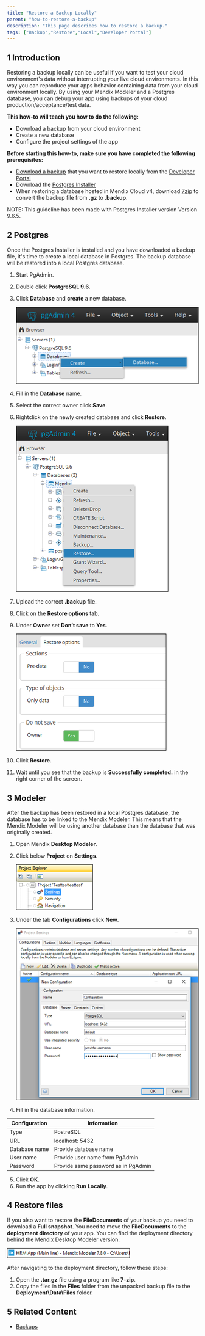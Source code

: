 ```yaml
---
title: "Restore a Backup Locally"
parent: "how-to-restore-a-backup"
description: "This page describes how to restore a backup."
tags: ["Backup","Restore","Local","Developer Portal"]
---
```


## 1 Introduction

Restoring a backup locally can be useful if you want to test your cloud environment's data without interrupting your live cloud environments. In this way you can reproduce your apps behavior containing data from your cloud environment locally. By using your Mendix Modeler and a Postgres database, you can debug your app using backups of your cloud production/acceptance/test data.

**This how-to will teach you how to do the following:**

* Download a backup from your cloud environment
* Create a new database
* Configure the project settings of the app

**Before starting this how-to, make sure you have completed the following prerequisites:**

* [Download a backup](how-to-download-a-backup) that you want to restore locally from the [Developer Portal](http://home.mendix.com)
* Download the [Postgres Installer](https://www.postgresql.org/download/windows/)
* When restoring a database hosted in Mendix Cloud v4, download [7zip](http://www.7-zip.org/) to convert the backup file from **.gz** to **.backup**. 

NOTE: This guideline has been made with Postgres Installer version Version 9.6.5.

## 2 Postgres

Once the Postgres Installer is installed and you have downloaded a backup file, it's time to create a local database in Postgres. The backup database will be restored into a local Postgres database.

1. Start PgAdmin.
2. Double click **PostgreSQL 9.6**.
3. Click **Database** and **create** a new database.  

    ![](attachments/restore-backup-locally/add-database.png)

4. Fill in the **Database** name.
5. Select the correct owner click **Save**.
6. Rightclick on the newly created database and click **Restore**. 

    ![](attachments/restore-backup-locally/restore-database.png)

7. Upload the correct **.backup** file.
8. Click on the **Restore options** tab.
9. Under **Owner** set **Don’t save** to **Yes**.

    ![](attachments/restore-backup-locally/restore-options.png)

10. Click **Restore**.
11.	Wait until you see that the backup is **Successfully completed.** in the right corner of the screen.  

## 3 Modeler

After the backup has been restored in a local Postgres database, the database has to be linked to the Mendix Modeler. This means that the Mendix Modeler will be using another database than the database that was originally created. 

1. Open Mendix **Desktop Modeler**. 
2. Click below **Project** on **Settings**.

    ![](attachments/restore-backup-locally/modeler-settings.png)

3. Under the tab **Configurations** click **New**.

   ![](attachments/restore-backup-locally/add-configuration.png)

4. Fill in the database information. 

Configuration | Information
---- | ---
Type | PostreSQL
URL | localhost: 5432
Database name | Provide database name
User name | Provide user name from PgAdmin
Password | Provide same password as in PgAdmin

5. Click **OK**.
6. Run the app by clicking **Run Locally**.

## 4 Restore files

If you also want to restore the **FileDocuments** of your backup you need to download a **Full snapshot**. You need to move the **FileDocuments** to the **deployment directory** of your app. You can find the deployment directory behind the Mendix Desktop Modeler version:

 ![](attachments/restore-backup-locally/root-directory.png)

After navigating to the deployment directory, follow these steps:

1. Open the **<backup>.tar.gz** file using a program like **7-zip**.
2. Copy the files in the **Files** folder from the unpacked backup file to the **Deployment\Data\Files** folder.

## 5 Related Content

* [Backups](/developerportal/operate/backups)
